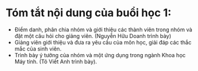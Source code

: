 # Tóm tắt nội dung của buổi học 1:
- Điểm danh, phân chia nhóm và giới thiệu các thành viên trong nhóm và đặt một câu hỏi cho giảng viên. (Nguyễn Hữu Doanh trình bày)
- Giảng viên giới thiệu và đưa ra yêu cầu của môn học, giải đáp các thắc mắc của sinh viên.
- Trình bày ý tưởng của nhóm và một ứng dụng trong ngành Khoa học Máy tính. (Tô Viết Anh trình bày).
